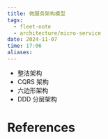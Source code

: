 ```yaml
---
title: 微服务架构模型
tags:
  - fleet-note
  - architecture/micro-service
date: 2024-11-07
time: 17:06
aliases:
---
```



* 整洁架构
* CQRS 架构
* 六边形架构
* DDD 分层架构

# References